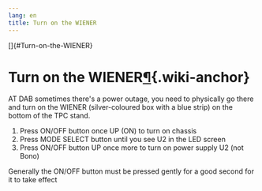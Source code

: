 ```yaml
---
lang: en
title: Turn on the WIENER
---
```


[]{#Turn-on-the-WIENER}

Turn on the WIENER[¶](#Turn-on-the-WIENER){.wiki-anchor}
========================================================

AT DAB sometimes there\'s a power outage, you need to physically go
there and turn on the WIENER (silver-coloured box with a blue strip) on
the bottom of the TPC stand.

1.  Press ON/OFF button once UP (ON) to turn on chassis
2.  Press MODE SELECT button until you see U2 in the LED screen
3.  Press ON/OFF button UP once more to turn on power supply U2 (not
    Bono)

Generally the ON/OFF button must be pressed gently for a good second for
it to take effect
